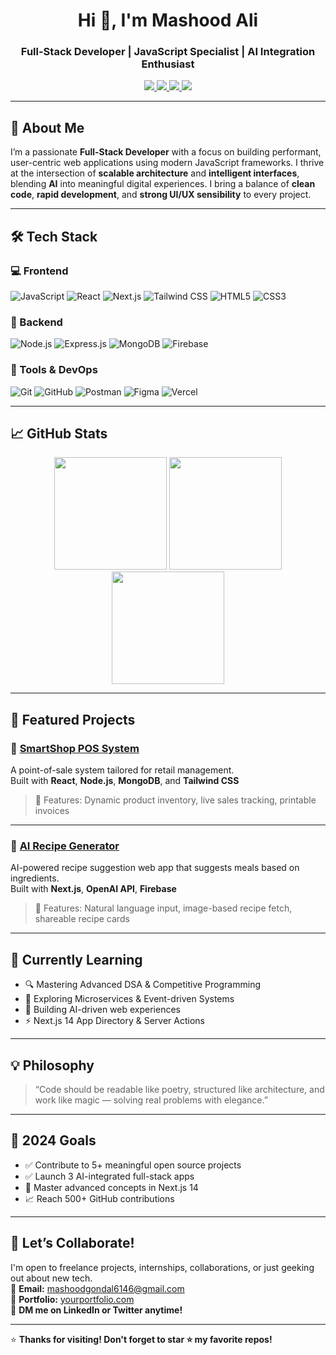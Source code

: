 <h1 align="center">Hi 👋, I'm Mashood Ali</h1>
<h3 align="center">Full-Stack Developer | JavaScript Specialist | AI Integration Enthusiast</h3>

<p align="center">
  <a href="https://linkedin.com/in/mashoodali" target="_blank">
    <img src="https://img.shields.io/badge/LinkedIn-%230077B5.svg?style=for-the-badge&logo=linkedin&logoColor=white" />
  </a>
  <a href="mailto:mashoodgondal6146@gmail.com">
    <img src="https://img.shields.io/badge/Gmail-%23D14836.svg?style=for-the-badge&logo=gmail&logoColor=white" />
  </a>
  <a href="https://yourportfolio.com" target="_blank">
    <img src="https://img.shields.io/badge/Portfolio-%23000000.svg?style=for-the-badge&logo=firefox&logoColor=white" />
  </a>
  <a href="https://twitter.com/yourhandle" target="_blank">
    <img src="https://img.shields.io/badge/Twitter-%231DA1F2.svg?style=for-the-badge&logo=twitter&logoColor=white" />
  </a>
</p>

---

## 🚀 About Me

I’m a passionate **Full-Stack Developer** with a focus on building performant, user-centric web applications using modern JavaScript frameworks. I thrive at the intersection of **scalable architecture** and **intelligent interfaces**, blending **AI** into meaningful digital experiences. I bring a balance of **clean code**, **rapid development**, and **strong UI/UX sensibility** to every project.

---

## 🛠️ Tech Stack

### 💻 Frontend
![JavaScript](https://img.shields.io/badge/JavaScript-F7DF1E?style=flat&logo=javascript&logoColor=black)
![React](https://img.shields.io/badge/React-20232A?style=flat&logo=react&logoColor=61DAFB)
![Next.js](https://img.shields.io/badge/Next.js-000000?style=flat&logo=nextdotjs&logoColor=white)
![Tailwind CSS](https://img.shields.io/badge/Tailwind_CSS-38B2AC?style=flat&logo=tailwind-css&logoColor=white)
![HTML5](https://img.shields.io/badge/HTML5-E34F26?style=flat&logo=html5&logoColor=white)
![CSS3](https://img.shields.io/badge/CSS3-1572B6?style=flat&logo=css3&logoColor=white)

### 🧠 Backend
![Node.js](https://img.shields.io/badge/Node.js-339933?style=flat&logo=nodedotjs&logoColor=white)
![Express.js](https://img.shields.io/badge/Express-000000?style=flat&logo=express&logoColor=white)
![MongoDB](https://img.shields.io/badge/MongoDB-47A248?style=flat&logo=mongodb&logoColor=white)
![Firebase](https://img.shields.io/badge/Firebase-FFCA28?style=flat&logo=firebase&logoColor=black)

### 🧰 Tools & DevOps
![Git](https://img.shields.io/badge/Git-F05032?style=flat&logo=git&logoColor=white)
![GitHub](https://img.shields.io/badge/GitHub-181717?style=flat&logo=github&logoColor=white)
![Postman](https://img.shields.io/badge/Postman-FF6C37?style=flat&logo=postman&logoColor=white)
![Figma](https://img.shields.io/badge/Figma-F24E1E?style=flat&logo=figma&logoColor=white)
![Vercel](https://img.shields.io/badge/Vercel-000000?style=flat&logo=vercel&logoColor=white)

---

## 📈 GitHub Stats

<p align="center">
  <img src="https://github-readme-stats.vercel.app/api?username=mashoodgondal&show_icons=true&theme=radical" height="180em"/>
  <img src="https://github-readme-stats.vercel.app/api/top-langs/?username=mashoodgondal&layout=compact&theme=radical" height="180em"/>
  <img src="https://github-readme-streak-stats.herokuapp.com?user=mashoodgondal&theme=radical" height="180em"/>
</p>

---

## 🧩 Featured Projects

### 🔗 [SmartShop POS System](https://github.com/mashoodgondal/smartshop-pos)
A point-of-sale system tailored for retail management.  
Built with **React**, **Node.js**, **MongoDB**, and **Tailwind CSS**  
> 📌 Features: Dynamic product inventory, live sales tracking, printable invoices

---

### 🔗 [AI Recipe Generator](https://github.com/mashoodgondal/ai-recipe-generator)
AI-powered recipe suggestion web app that suggests meals based on ingredients.  
Built with **Next.js**, **OpenAI API**, **Firebase**  
> 📌 Features: Natural language input, image-based recipe fetch, shareable recipe cards

---

## 🧠 Currently Learning
- 🔍 Mastering Advanced DSA & Competitive Programming
- 🔧 Exploring Microservices & Event-driven Systems
- 🤖 Building AI-driven web experiences
- ⚡ Next.js 14 App Directory & Server Actions

---

## 💡 Philosophy
> “Code should be readable like poetry, structured like architecture, and work like magic — solving real problems with elegance.”

---

## 🎯 2024 Goals
- ✅ Contribute to 5+ meaningful open source projects
- ✅ Launch 3 AI-integrated full-stack apps
- 🚀 Master advanced concepts in Next.js 14
- 📈 Reach 500+ GitHub contributions

---

## 🙌 Let’s Collaborate!

I'm open to freelance projects, internships, collaborations, or just geeking out about new tech.  
📩 **Email:** mashoodgondal6146@gmail.com  
🔗 **Portfolio:** [yourportfolio.com](https://yourportfolio.com)  
💬 **DM me on LinkedIn or Twitter anytime!**

---

⭐ **Thanks for visiting! Don't forget to star ⭐ my favorite repos!**
